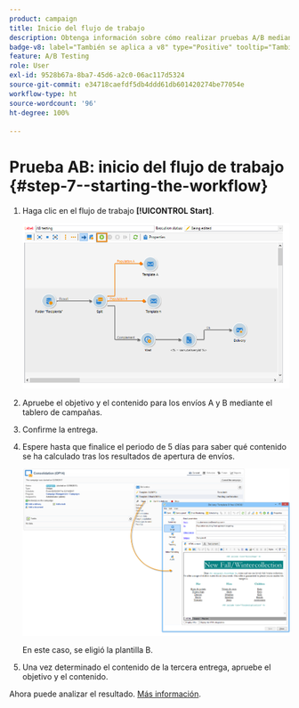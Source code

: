 ```yaml
---
product: campaign
title: Inicio del flujo de trabajo
description: Obtenga información sobre cómo realizar pruebas A/B mediante un caso de uso dedicado
badge-v8: label="También se aplica a v8" type="Positive" tooltip="También se aplica a Campaign v8"
feature: A/B Testing
role: User
exl-id: 9528b67a-8ba7-45d6-a2c0-06ac117d5324
source-git-commit: e34718caefdf5db4ddd61db601420274be77054e
workflow-type: ht
source-wordcount: '96'
ht-degree: 100%

---
```


# Prueba AB: inicio del flujo de trabajo {#step-7--starting-the-workflow}



1. Haga clic en el flujo de trabajo **[!UICONTROL Start]**.

   ![](assets/use_case_abtesting_startwkfl_001.png)

1. Apruebe el objetivo y el contenido para los envíos A y B mediante el tablero de campañas.
1. Confirme la entrega.
1. Espere hasta que finalice el periodo de 5 días para saber qué contenido se ha calculado tras los resultados de apertura de envíos.

   ![](assets/use_case_abtesting_startwkfl_002.png)

   En este caso, se eligió la plantilla B.

1. Una vez determinado el contenido de la tercera entrega, apruebe el objetivo y el contenido.

Ahora puede analizar el resultado. [Más información](a-b-testing-uc-analyzing.md).
